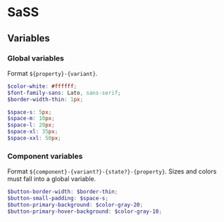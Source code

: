 # SaSS

## Variables

### Global variables

Format `${property}-{variant}`.

```scss
$color-white: #ffffff;
$font-family-sans: Lato, sans-serif;
$border-width-thin: 1px;

$space-s: 5px;
$space-m: 10px;
$space-l: 20px;
$space-xl: 35px;
$space-xxl: 50px;
```

### Component variables

Format `${component}-{variant?}-{state?}-{property}`. Sizes and colors must fall into a global variable.

```scss
$button-border-width: $border-thin;
$button-small-padding: $space-s;
$button-primary-background: $color-gray-20;
$button-primary-hover-background: $color-gray-10;
```
